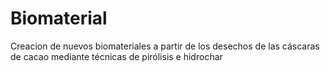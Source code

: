# Biomaterial
Creacion de nuevos biomateriales a partir de los desechos de las cáscaras de cacao mediante técnicas de pirólisis e hidrochar
